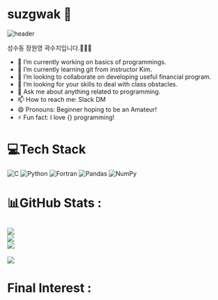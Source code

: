 # suzgwak 👋
![header](https://capsule-render.vercel.app/api?type=rounded&color=timeAuto&height=250&section=header&text=suzgwak&fontSize=45)
 
 성수동 장원영 곽수지입니다.👋👋👋

- 🔭 I’m currently working on basics of programmings.
- 🌱 I’m currently learning git from instructor Kim.
- 👯 I’m looking to collaborate on developing useful financial program.
- 🤔 I’m looking for your skills to deal with class obstacles.
- 💬 Ask me about anything related to programming.
- 📫 How to reach me: Slack DM
- 😄 Pronouns: Beginner hoping to be an Amateur!
- ⚡ Fun fact: I love {} programming!

# 💻Tech Stack
![C](https://img.shields.io/badge/c-%2300599C.svg?style=for-the-badge&logo=c&logoColor=white)   ![Python](https://img.shields.io/badge/python-3670A0?style=for-the-badge&logo=python&logoColor=ffdd54)  ![Fortran](https://img.shields.io/badge/Fortran-%23734F96.svg?style=for-the-badge&logo=fortran&logoColor=white) ![Pandas](https://img.shields.io/badge/pandas-%23150458.svg?style=for-the-badge&logo=pandas&logoColor=white)    ![NumPy](https://img.shields.io/badge/numpy-%23013243.svg?style=for-the-badge&logo=numpy&logoColor=white)

# 📊GitHub Stats :
![](https://github-readme-stats.vercel.app/api?username=Suzgwak&theme=radical&hide_border=false&include_all_commits=false&count_private=false)<br/>![](https://github-readme-streak-stats.herokuapp.com/?user=Suzgwak&theme=radical&hide_border=false)<br/>![](https://github-readme-stats.vercel.app/api/top-langs/?username=Suzgwak&theme=radical&hide_border=false&include_all_commits=false&count_private=false&layout=compact)
---
[![](https://visitcount.itsvg.in/api?id=Suzgwak&icon=0&color=0)](https://visitcount.itsvg.in)

# Final Interest : 

